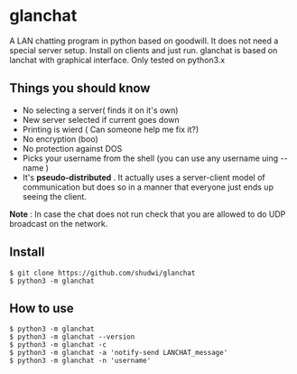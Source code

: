 glanchat
====

A LAN chatting program in python based on goodwill. It does not need a special
server setup. Install on clients and just run. glanchat is based on lanchat with graphical interface. Only tested on python3.x


Things you should know
----------------------

- No selecting a server( finds it on it's own)
- New server selected if current goes down
- Printing is wierd ( Can someone help me fix it?)
- No encryption (boo)
- No protection against DOS
- Picks your username from the shell (you can use any username uing --name )
- It's **pseudo-distributed** . It actually uses a server-client model of communication
  but does so in a manner that everyone just ends up seeing the client.

**Note** : In case the chat does not run check that you are allowed to do UDP broadcast on the network.


Install
-------

```
$ git clone https://github.com/shudwi/glanchat 
$ python3 -m glanchat
```

How to use
----------

```
$ python3 -m glanchat
$ python3 -m glanchat --version
$ python3 -m glanchat -c
$ python3 -m glanchat -a 'notify-send LANCHAT_message'
$ python3 -m glanchat -n 'username'
```

